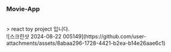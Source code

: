 ### Movie-App
<br>
> react toy project 입니다.
<br/>
![스크린샷 2024-08-22 005149](https://github.com/user-attachments/assets/8abaa296-1728-4421-b2ea-b14e26aae6c1)
